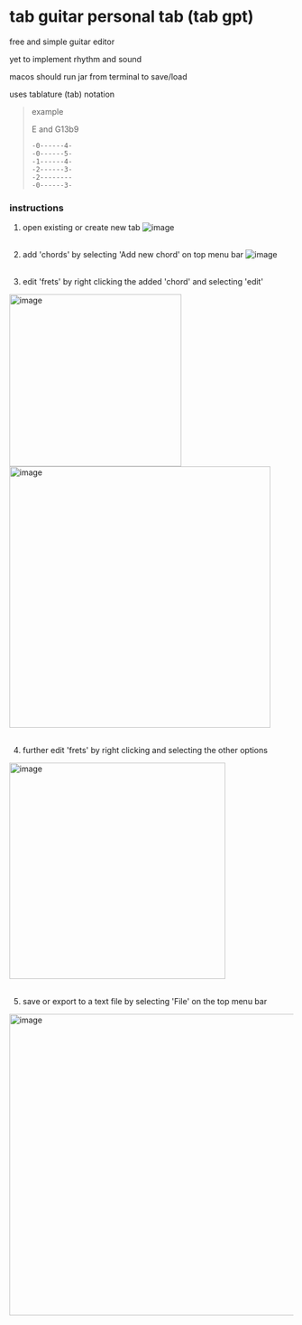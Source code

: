 # tab guitar personal tab (tab gpt)

free and simple guitar editor

yet to implement rhythm and sound

macos should run jar from terminal to save/load

uses tablature (tab) notation

> example
> 
> E and G13b9
> ```
> -0------4-
> -0------5-
> -1------4-
> -2------3-
> -2--------
> -0------3-
> ```

### instructions
1. open existing or create new tab
![image](https://github.com/j-ackyao/tab-gpt/assets/60021675/d1035140-86c7-4b63-a527-ae62855be9aa)
<br><br>

2. add 'chords' by selecting 'Add new chord' on top menu bar
![image](https://github.com/j-ackyao/tab-gpt/assets/60021675/a42284f3-5635-4558-b5a3-de2c3c777d3c)
<br><br>

3. edit 'frets' by right clicking the added 'chord' and selecting 'edit'
<img width="305" alt="image" src="https://github.com/j-ackyao/tab-gpt/assets/60021675/af19e3a5-c4fe-4229-bd82-e123e56b13e6">
<img width="463" alt="image" src="https://github.com/j-ackyao/tab-gpt/assets/60021675/7f405585-a559-4783-ac4f-a33d11577a10">
<br><br>

4. further edit 'frets' by right clicking and selecting the other options
<img width="383" alt="image" src="https://github.com/j-ackyao/tab-gpt/assets/60021675/6d6a409f-7af8-45c8-bf52-d1f39dd73fde">
<br><br>

5. save or export to a text file by selecting 'File' on the top menu bar
<img width="534" alt="image" src="https://github.com/j-ackyao/tab-gpt/assets/60021675/1121486e-af46-4c30-9884-257a87e97fcb">
